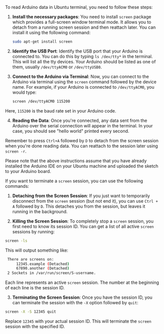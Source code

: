 To read Arduino data in Ubuntu terminal, you need to follow these steps:

1. **Install the necessary packages**: You need to install `screen` package which provides a full-screen window terminal mode. It allows you to detach from a running screen session and then reattach later. You can install it using the following command:
   ```bash
   sudo apt-get install screen
   ```

2. **Identify the USB Port**: Identify the USB port that your Arduino is connected to. You can do this by typing `ls /dev/tty*` in the terminal. This will list all the tty devices. Your Arduino should be listed as one of them, usually `/dev/ttyACM0` or `/dev/ttyUSB0`.

3. **Connect to the Arduino via Terminal**: Now, you can connect to the Arduino via terminal using the `screen` command followed by the device name. For example, if your Arduino is connected to `/dev/ttyACM0`, you would type:
   ```bash
   screen /dev/ttyACM0 115200
   ```
  Here, `115200` is the baud rate set in your Arduino code.

4. **Reading the Data**: Once you're connected, any data sent from the Arduino over the serial connection will appear in the terminal. In your case, you should see "hello world" printed every second.

Remember to press `Ctrl+A` followed by `D` to detach from the screen session when you're done reading data. You can reattach to the session later using `screen -r`.

Please note that the above instructions assume that you have already installed the Arduino IDE on your Ubuntu machine and uploaded the sketch to your Arduino board.


If you want to terminate a `screen` session, you can use the following commands:

1. **Detaching from the Screen Session**: If you just want to temporarily disconnect from the `screen` session (but not end it), you can use `Ctrl + A` followed by `D`. This detaches you from the session, but leaves it running in the background.

2. **Killing the Screen Session**: To completely stop a `screen` session, you first need to know its session ID. You can get a list of all active `screen` sessions by running:
  ```bash
  screen -ls
  ```
  This will output something like:
  ```bash
   There are screens on:
       12345.example (Detached)
       67890.another (Detached)
   2 Sockets in /var/run/screen/S-username.
  ```
  Each line represents an active `screen` session. The number at the beginning of each line is the session ID.

3. **Terminating the Screen Session**: Once you have the session ID, you can terminate the session with the `-X` option followed by `quit`:
  ```bash
  screen -X -S 12345 quit
  ```
  Replace `12345` with your actual session ID. This will terminate the `screen` session with the specified ID.